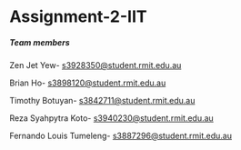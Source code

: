 # Assignment-2-IIT
##### Team members
Zen Jet Yew- s3928350@student.rmit.edu.au

Brian Ho- s3898120@student.rmit.edu.au

Timothy Botuyan- s3842711@student.rmit.edu.au

Reza Syahpytra Koto- s3940230@student.rmit.edu.au

Fernando Louis Tumeleng- s3887296@student.rmit.edu.au